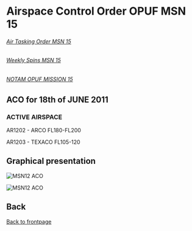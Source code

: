 # Airspace Control Order OPUF MSN 15


###### [Air Tasking Order MSN 15](/OPUF-Brief/Docs/ATO/ATO_15.html)
###### [Weekly Spins MSN 15](/OPUF-Brief/Docs/SPINS_15.html)
###### [NOTAM OPUF MISSION 15](/OPUF-Brief/Docs/NOTAM/NOTAM_15.html)


## ACO for 18th of JUNE 2011

### ACTIVE AIRSPACE 



AR1202 - ARCO FL180-FL200


AR1203 - TEXACO FL105-120





## Graphical presentation




![MSN12 ACO](/OPUF-Brief/Images/MSN12_ACO.PNG)


![MSN12 ACO](/OPUF-Brief/Images/MSN12_TANKER.PNG)





## Back
[Back to frontpage](https://132nd-vwing.github.io/OPUF-Brief/)